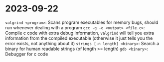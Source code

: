 # 2023-09-22
`valgrind <program>`:  Scans program executables for memory bugs, should run whenever dealing with a program
`gcc -g -o <output> <file.c>`: Compile c code with extra debug information, `valgrind` will tell you extra information from the compiled executable (otherwise it just tells you the error exists, not anything about it)
`strings [-n length] <binary>`: Search a binary for human readable strings (of length >= length)
`gdb <binary>`: Debugger for c code